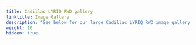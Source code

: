 ```yaml
---
title: Cadillac LYRIQ RWD gallery
linktitle: Image Gallery
description: "See below for our large Cadillac LYRIQ RWD image gallery. Click pictures for high-resolution versions."
weight: 10
hidden: true
---
```

<!-- markdownlint-disable MD033 -->
<object type="image/svg+xml" data="../modelnavigation.svg"></object>
<div class="pswp-gallery pswp-grid-container" id ="my-gallery">
<div class="pswp-grid-item">
<a href="https://media.evkx.net/multimedia/models/cadillac/lyriq/lyriq_rwd/chargeport_1.jpg"
data-pswp-src="https://media.evkx.net/multimedia/models/cadillac/lyriq/lyriq_rwd/chargeport_1.jpg"
data-pswp-width="3000"
data-pswp-height="1687" 
target="_blank">
<img src="https://media.evkx.net/multimedia/models/cadillac/lyriq/lyriq_rwd/chargeport_1_xst.jpg" alt="Cadillac LYRIQ RWD" width="200px" height="0px" />
</a>
</div>
<div class="pswp-grid-item">
<a href="https://media.evkx.net/multimedia/models/cadillac/lyriq/lyriq_rwd/exterior_1.jpg"
data-pswp-src="https://media.evkx.net/multimedia/models/cadillac/lyriq/lyriq_rwd/exterior_1.jpg"
data-pswp-width="3000"
data-pswp-height="2249" 
target="_blank">
<img src="https://media.evkx.net/multimedia/models/cadillac/lyriq/lyriq_rwd/exterior_1_xst.jpg" alt="Cadillac LYRIQ RWD" width="200px" height="0px" />
</a>
</div>
<div class="pswp-grid-item">
<a href="https://media.evkx.net/multimedia/models/cadillac/lyriq/lyriq_rwd/exterior_2.jpg"
data-pswp-src="https://media.evkx.net/multimedia/models/cadillac/lyriq/lyriq_rwd/exterior_2.jpg"
data-pswp-width="3000"
data-pswp-height="2249" 
target="_blank">
<img src="https://media.evkx.net/multimedia/models/cadillac/lyriq/lyriq_rwd/exterior_2_xst.jpg" alt="Cadillac LYRIQ RWD" width="200px" height="0px" />
</a>
</div>
<div class="pswp-grid-item">
<a href="https://media.evkx.net/multimedia/models/cadillac/lyriq/lyriq_rwd/exterior_3.jpg"
data-pswp-src="https://media.evkx.net/multimedia/models/cadillac/lyriq/lyriq_rwd/exterior_3.jpg"
data-pswp-width="3000"
data-pswp-height="2000" 
target="_blank">
<img src="https://media.evkx.net/multimedia/models/cadillac/lyriq/lyriq_rwd/exterior_3_xst.jpg" alt="Cadillac LYRIQ RWD" width="200px" height="0px" />
</a>
</div>
<div class="pswp-grid-item">
<a href="https://media.evkx.net/multimedia/models/cadillac/lyriq/lyriq_rwd/frontseats_1.jpg"
data-pswp-src="https://media.evkx.net/multimedia/models/cadillac/lyriq/lyriq_rwd/frontseats_1.jpg"
data-pswp-width="3000"
data-pswp-height="2700" 
target="_blank">
<img src="https://media.evkx.net/multimedia/models/cadillac/lyriq/lyriq_rwd/frontseats_1_xst.jpg" alt="Cadillac LYRIQ RWD" width="200px" height="0px" />
</a>
</div>
<div class="pswp-grid-item">
<a href="https://media.evkx.net/multimedia/models/cadillac/lyriq/lyriq_rwd/frontseats_2.jpg"
data-pswp-src="https://media.evkx.net/multimedia/models/cadillac/lyriq/lyriq_rwd/frontseats_2.jpg"
data-pswp-width="3000"
data-pswp-height="1687" 
target="_blank">
<img src="https://media.evkx.net/multimedia/models/cadillac/lyriq/lyriq_rwd/frontseats_2_xst.jpg" alt="Cadillac LYRIQ RWD" width="200px" height="0px" />
</a>
</div>
<div class="pswp-grid-item">
<a href="https://media.evkx.net/multimedia/models/cadillac/lyriq/lyriq_rwd/glassroof_1.jpg"
data-pswp-src="https://media.evkx.net/multimedia/models/cadillac/lyriq/lyriq_rwd/glassroof_1.jpg"
data-pswp-width="3000"
data-pswp-height="1697" 
target="_blank">
<img src="https://media.evkx.net/multimedia/models/cadillac/lyriq/lyriq_rwd/glassroof_1_xst.jpg" alt="Cadillac LYRIQ RWD" width="200px" height="0px" />
</a>
</div>
<div class="pswp-grid-item">
<a href="https://media.evkx.net/multimedia/models/cadillac/lyriq/lyriq_rwd/glassroof_2.jpg"
data-pswp-src="https://media.evkx.net/multimedia/models/cadillac/lyriq/lyriq_rwd/glassroof_2.jpg"
data-pswp-width="3000"
data-pswp-height="1687" 
target="_blank">
<img src="https://media.evkx.net/multimedia/models/cadillac/lyriq/lyriq_rwd/glassroof_2_xst.jpg" alt="Cadillac LYRIQ RWD" width="200px" height="0px" />
</a>
</div>
<div class="pswp-grid-item">
<a href="https://media.evkx.net/multimedia/models/cadillac/lyriq/lyriq_rwd/headlights_1.jpg"
data-pswp-src="https://media.evkx.net/multimedia/models/cadillac/lyriq/lyriq_rwd/headlights_1.jpg"
data-pswp-width="3000"
data-pswp-height="1973" 
target="_blank">
<img src="https://media.evkx.net/multimedia/models/cadillac/lyriq/lyriq_rwd/headlights_1_xst.jpg" alt="Cadillac LYRIQ RWD" width="200px" height="0px" />
</a>
</div>
<div class="pswp-grid-item">
<a href="https://media.evkx.net/multimedia/models/cadillac/lyriq/lyriq_rwd/interior_1.jpg"
data-pswp-src="https://media.evkx.net/multimedia/models/cadillac/lyriq/lyriq_rwd/interior_1.jpg"
data-pswp-width="3000"
data-pswp-height="1999" 
target="_blank">
<img src="https://media.evkx.net/multimedia/models/cadillac/lyriq/lyriq_rwd/interior_1_xst.jpg" alt="Cadillac LYRIQ RWD" width="200px" height="0px" />
</a>
</div>
<div class="pswp-grid-item">
<a href="https://media.evkx.net/multimedia/models/cadillac/lyriq/lyriq_rwd/interior_2.jpg"
data-pswp-src="https://media.evkx.net/multimedia/models/cadillac/lyriq/lyriq_rwd/interior_2.jpg"
data-pswp-width="3000"
data-pswp-height="2000" 
target="_blank">
<img src="https://media.evkx.net/multimedia/models/cadillac/lyriq/lyriq_rwd/interior_2_xst.jpg" alt="Cadillac LYRIQ RWD" width="200px" height="0px" />
</a>
</div>
<div class="pswp-grid-item">
<a href="https://media.evkx.net/multimedia/models/cadillac/lyriq/lyriq_rwd/main_1.jpg"
data-pswp-src="https://media.evkx.net/multimedia/models/cadillac/lyriq/lyriq_rwd/main_1.jpg"
data-pswp-width="3000"
data-pswp-height="2249" 
target="_blank">
<img src="https://media.evkx.net/multimedia/models/cadillac/lyriq/lyriq_rwd/main_1_xst.jpg" alt="Cadillac LYRIQ RWD" width="200px" height="0px" />
</a>
</div>
<div class="pswp-grid-item">
<a href="https://media.evkx.net/multimedia/models/cadillac/lyriq/lyriq_rwd/rearlights_1.jpg"
data-pswp-src="https://media.evkx.net/multimedia/models/cadillac/lyriq/lyriq_rwd/rearlights_1.jpg"
data-pswp-width="3000"
data-pswp-height="2249" 
target="_blank">
<img src="https://media.evkx.net/multimedia/models/cadillac/lyriq/lyriq_rwd/rearlights_1_xst.jpg" alt="Cadillac LYRIQ RWD" width="200px" height="0px" />
</a>
</div>
<div class="pswp-grid-item">
<a href="https://media.evkx.net/multimedia/models/cadillac/lyriq/lyriq_rwd/screens_1.jpg"
data-pswp-src="https://media.evkx.net/multimedia/models/cadillac/lyriq/lyriq_rwd/screens_1.jpg"
data-pswp-width="3000"
data-pswp-height="2000" 
target="_blank">
<img src="https://media.evkx.net/multimedia/models/cadillac/lyriq/lyriq_rwd/screens_1_xst.jpg" alt="Cadillac LYRIQ RWD" width="200px" height="0px" />
</a>
</div>
<div class="pswp-grid-item">
<a href="https://media.evkx.net/multimedia/models/cadillac/lyriq/lyriq_rwd/screens_2.jpg"
data-pswp-src="https://media.evkx.net/multimedia/models/cadillac/lyriq/lyriq_rwd/screens_2.jpg"
data-pswp-width="3000"
data-pswp-height="2000" 
target="_blank">
<img src="https://media.evkx.net/multimedia/models/cadillac/lyriq/lyriq_rwd/screens_2_xst.jpg" alt="Cadillac LYRIQ RWD" width="200px" height="0px" />
</a>
</div>
<div class="pswp-grid-item">
<a href="https://media.evkx.net/multimedia/models/cadillac/lyriq/lyriq_rwd/secondrowseats_1.jpg"
data-pswp-src="https://media.evkx.net/multimedia/models/cadillac/lyriq/lyriq_rwd/secondrowseats_1.jpg"
data-pswp-width="3000"
data-pswp-height="2249" 
target="_blank">
<img src="https://media.evkx.net/multimedia/models/cadillac/lyriq/lyriq_rwd/secondrowseats_1_xst.jpg" alt="Cadillac LYRIQ RWD" width="200px" height="0px" />
</a>
</div>
<div class="pswp-grid-item">
<a href="https://media.evkx.net/multimedia/models/cadillac/lyriq/lyriq_rwd/trunk_1.jpg"
data-pswp-src="https://media.evkx.net/multimedia/models/cadillac/lyriq/lyriq_rwd/trunk_1.jpg"
data-pswp-width="3000"
data-pswp-height="2000" 
target="_blank">
<img src="https://media.evkx.net/multimedia/models/cadillac/lyriq/lyriq_rwd/trunk_1_xst.jpg" alt="Cadillac LYRIQ RWD" width="200px" height="0px" />
</a>
</div>
<div class="pswp-grid-item">
<a href="https://media.evkx.net/multimedia/models/cadillac/lyriq/lyriq_rwd/trunk_2.jpg"
data-pswp-src="https://media.evkx.net/multimedia/models/cadillac/lyriq/lyriq_rwd/trunk_2.jpg"
data-pswp-width="3000"
data-pswp-height="2000" 
target="_blank">
<img src="https://media.evkx.net/multimedia/models/cadillac/lyriq/lyriq_rwd/trunk_2_xst.jpg" alt="Cadillac LYRIQ RWD" width="200px" height="0px" />
</a>
</div>
<div class="pswp-grid-item">
<a href="https://media.evkx.net/multimedia/models/cadillac/lyriq/lyriq_rwd/wheels_1.jpg"
data-pswp-src="https://media.evkx.net/multimedia/models/cadillac/lyriq/lyriq_rwd/wheels_1.jpg"
data-pswp-width="3000"
data-pswp-height="2000" 
target="_blank">
<img src="https://media.evkx.net/multimedia/models/cadillac/lyriq/lyriq_rwd/wheels_1_xst.jpg" alt="Cadillac LYRIQ RWD" width="200px" height="0px" />
</a>
</div>
</div>
<script type="module">
  import PhotoSwipeLightbox from '/js/photoswipe-lightbox.esm.js';
    const lightbox = new PhotoSwipeLightbox({
       gallery: '#my-gallery',
        children: 'a',
        pswpModule: () => import('/js/photoswipe.esm.js')
    });
lightbox.init();
</script>
